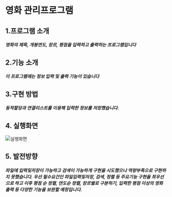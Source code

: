 영화 관리프로그램
================

## 1.프로그램 소개  
##### 영화의 제목, 개봉연도, 장르, 평점을 입력하고 출력하는 프로그램입니다  
## 2.기능 소개  
##### 이 프로그램에는 정보 입력 및 출력 기능이 있습니다  
## 3.구현 방법  
##### 동적할당과 연결리스트를 이용해 입력한 정보를 저장했습니다. 
## 4. 실행화면  
![실행화면](https://user-images.githubusercontent.com/89888864/144943444-d702bd48-58bd-431a-bc8c-1a9272b00af5.png)
## 5. 발전방향
##### 파일에 입력및저장이 가능하고 검색이 가능하게 구현을 시도했으나 역량부족으로 구현하지 못했습니다. 우선 필수요건인 파일입력및저장, 검색, 정렬 등 주요기능 구현을 최우선으로 하고 이후 평점 순 정렬, 연도순 정렬, 장르별로 구분하기, 입력한 평점 이상의 영화 출력 등 다양한 기능을 보완할 예정입니다.
